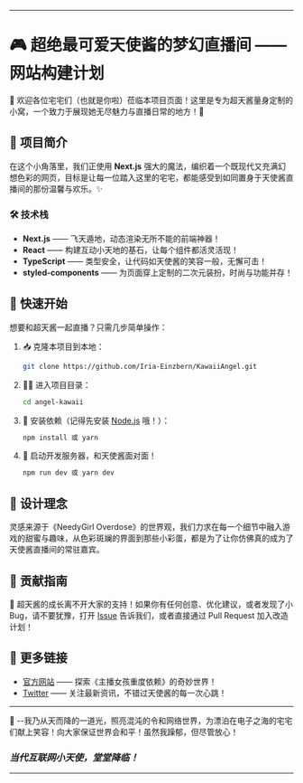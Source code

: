 
---

# 🎮 超绝最可爱天使酱的梦幻直播间 —— 网站构建计划

🎉 欢迎各位宅宅们（也就是你啦）莅临本项目页面！这里是专为超天酱量身定制的小窝，一个致力于展现她无尽魅力与直播日常的地方！🌟

## 🌸 项目简介

在这个小角落里，我们正使用 **Next.js** 强大的魔法，编织着一个既现代又充满幻想色彩的网页，目标是让每一位踏入这里的宅宅，都能感受到如同置身于天使酱直播间的那份温馨与欢乐。✨

### 🛠 技术栈

- **Next.js** —— 飞天遁地，动态渲染无所不能的前端神器！
- **React** —— 构建互动小天地的基石，让每个组件都活灵活现！
- **TypeScript** —— 类型安全，让代码如天使酱的笑容一般，无懈可击！
- **styled-components** —— 为页面穿上定制的二次元装扮，时尚与功能并存！

## 🚀 快速开始

想要和超天酱一起直播？只需几步简单操作：

1. 📥 克隆本项目到本地：
   ```sh
   git clone https://github.com/Iria-Einzbern/KawaiiAngel.git
   ```

2. 🏃‍♂️ 进入项目目录：
   ```sh
   cd angel-kawaii
   ```

3. 🧙 安装依赖（记得先安装 [Node.js](https://nodejs.org/) 哦！）：
   ```sh
   npm install 或 yarn
   ```

4. 🎉 启动开发服务器，和天使酱面对面！
   ```sh
   npm run dev 或 yarn dev
   ```

## 🎨 设计理念

灵感来源于《NeedyGirl Overdose》的世界观，我们力求在每一个细节中融入游戏的甜蜜与趣味，从色彩斑斓的界面到那些小彩蛋，都是为了让你仿佛真的成为了天使酱直播间的常驻嘉宾。

## 💌 贡献指南

🌟 超天酱的成长离不开大家的支持！如果你有任何创意、优化建议，或者发现了小Bug，请不要犹豫，打开 [Issue](https://github.com/Iria-Einzbern/KawaiiAngel/issues) 告诉我们，或者直接通过 Pull Request 加入改造计划！

## 🔗 更多链接

- [官方网站](https://angelkawaii.com/ch/) —— 探索《主播女孩重度依赖》的奇妙世界！
- [Twitter](https://twitter.com/x_angelkawaii_x) —— 关注最新资讯，不错过天使酱的每一次心跳！

---

🌟 --我乃从天而降的一道光，照亮混沌的令和网络世界，为漂泊在电子之海的宅宅们献上笑容！向大家保证世界会和平！虽然我躁郁，但尽管放心！
### *当代互联网小天使，堂堂降临！*

---
